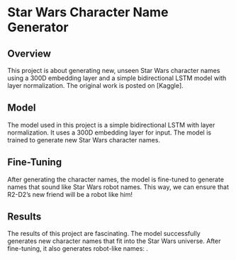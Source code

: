 # Star Wars Character Name Generator
## Overview
This project is about generating new, unseen Star Wars character names using a 300D embedding layer and a simple bidirectional LSTM model with layer normalization. The original work is posted on [Kaggle].

## Model
The model used in this project is a simple bidirectional LSTM with layer normalization. It uses a 300D embedding layer for input. The model is trained to generate new Star Wars character names.

## Fine-Tuning
After generating the character names, the model is fine-tuned to generate names that sound like Star Wars robot names. This way, we can ensure that R2-D2’s new friend will be a robot like him!

## Results
The results of this project are fascinating. The model successfully generates new character names that fit into the Star Wars universe. After fine-tuning, it also generates robot-like names: .
